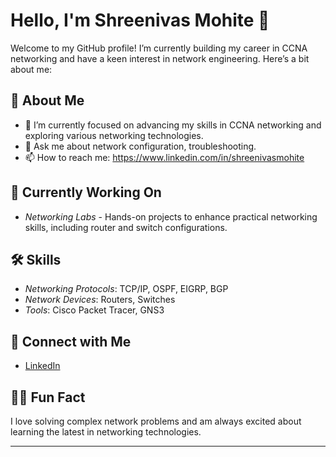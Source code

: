 # Hello, I'm Shreenivas Mohite 👋

Welcome to my GitHub profile! I’m currently building my career in CCNA networking and have a keen interest in network engineering. Here’s a bit about me:

## 🚀 About Me

- 🌱 I’m currently focused on advancing my skills in CCNA networking and exploring various networking technologies.
- 💬 Ask me about network configuration, troubleshooting.
- 📫 How to reach me: https://www.linkedin.com/in/shreenivasmohite

## 🔭 Currently Working On

- *Networking Labs* - Hands-on projects to enhance practical networking skills, including router and switch configurations.

## 🛠️ Skills

- *Networking Protocols*: TCP/IP, OSPF, EIGRP, BGP
- *Network Devices*: Routers, Switches
- *Tools*: Cisco Packet Tracer, GNS3

## 🤝 Connect with Me

- [LinkedIn](https://www.linkedin.com/in/shreenivas-mohite)


## 👨‍💻 Fun Fact

I love solving complex network problems and am always excited about learning the latest in networking technologies.

---


